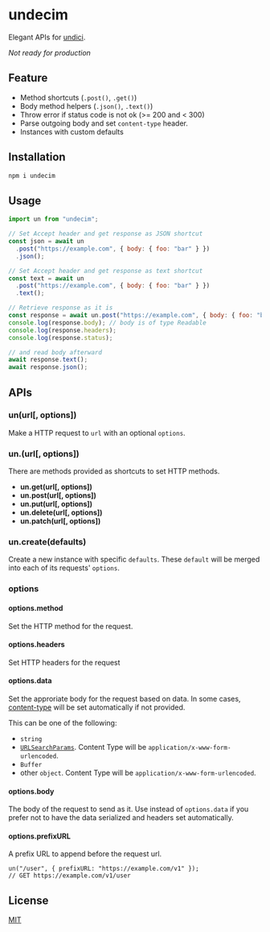 # undecim

Elegant APIs for [undici](https://github.com/nodejs/undici).

_Not ready for production_

## Feature

- Method shortcuts (`.post()`, `.get()`)
- Body method helpers (`.json()`, `.text()`)
- Throw error if status code is not ok (>= 200 and < 300)
- Parse outgoing body and set `content-type` header.
- Instances with custom defaults

## Installation

```bash
npm i undecim
```

## Usage

```js
import un from "undecim";

// Set Accept header and get response as JSON shortcut
const json = await un
  .post("https://example.com", { body: { foo: "bar" } })
  .json();

// Set Accept header and get response as text shortcut
const text = await un
  .post("https://example.com", { body: { foo: "bar" } })
  .text();

// Retrieve response as it is
const response = await un.post("https://example.com", { body: { foo: "bar" } });
console.log(response.body); // body is of type Readable
console.log(response.headers);
console.log(response.status);

// and read body afterward
await response.text();
await response.json();
```

## APIs

### un(url[, options])

Make a HTTP request to `url` with an optional `options`.

### un.<method>(url[, options])

There are methods provided as shortcuts to set HTTP methods.

- **un.get(url[, options])**
- **un.post(url[, options])**
- **un.put(url[, options])**
- **un.delete(url[, options])**
- **un.patch(url[, options])**

### un.create(defaults)

Create a new instance with specific `defaults`. These `default` will be merged into each of its requests' `options`.

### options

#### options.method

Set the HTTP method for the request.

#### options.headers

Set HTTP headers for the request

#### options.data

Set the approriate body for the request based on data. In some cases, [content-type](https://developer.mozilla.org/en-US/docs/Web/HTTP/Headers/Content-Type) will be set automatically if not provided.

This can be one of the following:

- `string`
- [`URLSearchParams`](https://nodejs.org/api/url.html#url_class_urlsearchparams). Content Type will be `application/x-www-form-urlencoded`.
- `Buffer`
- other `object`. Content Type will be `application/x-www-form-urlencoded`.

#### options.body

The body of the request to send as it. Use instead of `options.data` if you prefer not to have the data serialized and headers set automatically.

#### options.prefixURL

A prefix URL to append before the request url.

```
un("/user", { prefixURL: "https://example.com/v1" });
// GET https://example.com/v1/user
```

## License

[MIT](LICENSE)
